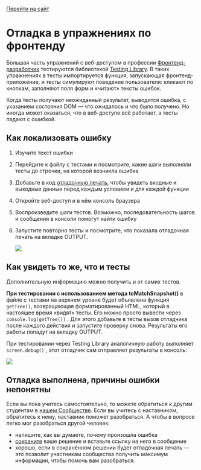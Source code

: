 [Перейти на сайт](https://ru.hexlet.io)

# Отладка в упражнениях по фронтенду

Большая часть упражнений с веб-доступом в профессии [Фронтенд-разработчик](https://ru.hexlet.io/programs/frontend) тестируются библиотекой [Testing Library](https://testing-library.com/). В таких упражнениях в тесты импортируется функция, запускающая фронтенд-приложение, и тесты симулируют поведение пользователя: кликают по кнопкам, заполняют поля форм и «читают» тексты ошибок.

Когда тесты получают неожиданный результат, выводится ошибка, с указанием состояния DOM — что ожидалось и что было получено. Но иногда может оказаться, что в веб-доступе всё работает, а тесты падают с ошибкой.

## Как локализовать ошибку

1. Изучите текст ошибки
2. Перейдите к файлу с тестами и посмотрите, какие шаги выполняли тесты до строчки, на которой возникла ошибка
3. Добавьте в код [отладочную печать](https://ru.hexlet.io/blog/posts/chto-takoe-otladka), чтобы увидеть входные и выходные данные перед каждым условием и для каждой функции
4. Откройте веб-доступ и в нём консоль браузера
5. Воспроизведите шаги тестов. Возможно, последовательность шагов и сообщения в консоли помогут найти ошибку
6. Запустите повторно тесты и посмотрите, что показала отладочная печать на вкладке OUTPUT.

   ![](https://files.carrotquest.app/knowledge-bases-images/articles/64033/64033-1727346452561-nizslihz.jpeg)

## Как увидеть то же, что и тесты

Дополнительную информацию можно получить и от самих тестов.

**При тестировании с использованием метода toMatchSnapshot()** в файле с тестами на верхнем уровне будет объявлена функция `getTree()`, возвращающая форматированный HTML, который в настоящее время «видят» тесты. Его можно просто вывести через `console.log(getTree())` . Для этого добавьте в тесты вызов отладчика после каждого действия и запустите проверку снова. Результаты его работы попадут на вкладку OUTPUT.

При тестировании через Testing Library аналогичную работу выполняет `screen.debug()` , этот отладчик сам отправляет результаты в консоль:

![](https://files.carrotquest.app/knowledge-bases-images/articles/64033/64033-1727346452352-slyzmx8k.jpeg)

## Отладка выполнена, причины ошибки непонятны

Если вы пока учитесь самостоятельно, то можете обратиться к другим студентам в [нашем Сообществе](https://help.hexlet.io/article/20443). Если вы учитесь с наставником, обратитесь к нему, наставник поможет разобраться. А чтобы в вопросе легко мог разобраться другой человек:

* напишите, как вы думаете, почему произошла ошибка
* [сохраните](https://help.hexlet.io/article/20538) ваше решение и вставьте ссылку на него в сообщение
* хорошо, если в сохранённом решении будет отладочная печать — это позволит участникам сообщества получить максимум информации, чтобы помочь вам разобраться.
